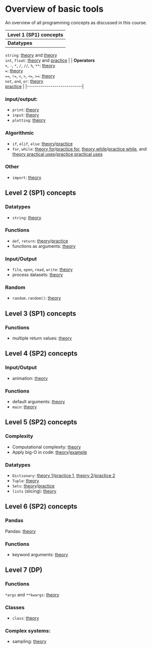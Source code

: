 # Overview of basic tools

An overview of all programming concepts as discussed in this course.


| Level 1 (SP1) concepts     |
| ---------------------------|
| **Datatypes** <br/>
`string`: [theory](/python/en/basics#printing) and [theory](/python/en/basics#types) <br/>
`int`, `float`: [theory](/python/en/basics#types) and [practice](/python/en/basics/practice) |
| **Operators** <br/>
`+`, `-`, `*`, `/`, `//`, `%`, `**`: [theory](/python/en/basics#operators)<br/>
`=`: [theory](/python/en/basics#variables) <br/>
`==`, `!=`, `<`, `>`, `<=`, `>=`: [theory](/python/en/algorithms#more-operators) <br/>
`not`, `and`, `or`: [theory](/python/en/algorithms#combining-conditions) <br/> [practice](/python/en/algorithms/practice) |
|----------------------------|

### input/output:

- `print`: [theory](/python/en/basics#printing)
- `input`: [theory](/python/en/basics#user-input)
- `plotting`: [theory](/python/en/plotting)

### Algorithmic

- `if`, `elif`, `else`: [theory](/python/en/algorithms#conditional-instructions)/[practice](/python/en/algorithms/practice)
- `for`, `while`: [theory for](/python/en/loops/for)/[practice for](/python/en/loops/for/practice), [theory while](/python/en/loops/while)/[practice while](/python/en/loops/while/practice), and [theory practical uses](/python/en/loops/practical-uses)/[practice practical uses](/python/en/loops/practical-uses/practice)

### Other

- `import`: [theory](https://sp.proglab.nl/python/en/modules)

## Level 2 (SP1) concepts

### Datatypes

- `string`: [theory](/python/en/strings)

### Functions

- `def`, `return`: [theory](/python/en/functions)/[practice](/python/en/functions-book)
- functions as arguments: [theory](/python/en/functions2)

### Input/Output

- `file`, `open`, `read`, `write`: [theory](/python/en/file-io)
- process datasets: [theory](/python/en/files)

### Random

- `random.random()`: [theory](/python/en/random)

## Level 3 (SP1) concepts

### Functions

- multiple return values: [theory](/python/en/functions3)

## Level 4 (SP2) concepts

### Input/Output

- animation: [theory](https://sp.proglab.nl/animation/en/explanation)

### Functions

- default arguments: [theory](/python/en/default-arguments)
- `main`: [theory](/python/en/main_function)

## Level 5 (SP2) concepts

### Complexity

- Computational complexity: [theory](/python/en/efficiency)
- Apply big-O in code: [theory](/python/en/big-o)/[example](/python/en/big-o-example)


### Datatypes

- `Dictionary`: [theory 1](/python/en/dictionaries/use)/[practice 1](/python/en/dictionaries/use/practice), [theory 2](/python/en/dictionaries/complexity)/[practice 2](/python/en/dictionaries/complexity/practice)
- `Tuple`: [theory](/python/en/tuples)
- `Sets`: [theory](/python/en/sets)/[practice](/python/en/sets/practice)
- `lists` (slicing): [theory](/python/en/slicing)

## Level 6 (SP2) concepts

### Pandas

Pandas: [theory](/python/en/pandas)

### Functions

- keyword arguments: [theory](/python/en/keyword-arguments/kwargs)

## Level 7 (DP)

### Functions

`*args` and `**kwargs`: [theory](/python/en/keyword-arguments/starstar)

### Classes

- `class`: [theory](/python/en/classes)

### Complex systems:

- sampling: [theory](/populations-oo/sampling)
